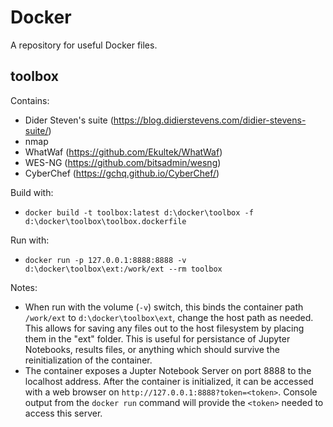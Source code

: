 # Docker
A repository for useful Docker files.

## toolbox
Contains:
  * Dider Steven's suite (https://blog.didierstevens.com/didier-stevens-suite/)
  * nmap
  * WhatWaf (https://github.com/Ekultek/WhatWaf)
  * WES-NG (https://github.com/bitsadmin/wesng)
  * CyberChef (https://gchq.github.io/CyberChef/)
  
Build with:
  * `docker build -t toolbox:latest d:\docker\toolbox -f d:\docker\toolbox\toolbox.dockerfile`
  
Run with:
  * `docker run -p 127.0.0.1:8888:8888 -v d:\docker\toolbox\ext:/work/ext --rm toolbox`
  
Notes:
  * When run with the volume (`-v`) switch, this binds the container path `/work/ext` to `d:\docker\toolbox\ext`, change the host path as needed.  This allows for saving any files out to the host filesystem by placing them in the "ext" folder.  This is useful for persistance of Jupyter Notebooks, results files, or anything which should survive the reinitialization of the container.  
  * The container exposes a Jupter Notebook Server on port 8888 to the localhost address.  After the container is initialized, it can be accessed with a web browser on `http://127.0.0.1:8888?token=<token>`.  Console output from the `docker run` command will provide the `<token>` needed to access this server.
